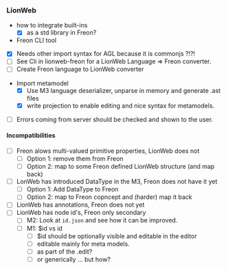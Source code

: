 ### LionWeb

- how to integrate built-ins
    - [x] as a std library in Freon?

- Freon CLI tool
- [x] Needs other import syntax for AGL because it is commonjs ?!?!
- [ ] See Cli in lionweb-freon for a LionWeb Language => Freon converter.
- [ ] Create Freon language to LionWeb converter

- Import metamodel 
    - [x] Use M3 language deserializer, unparse in memory and generate .ast files
    - [x] write projection to enable editing and nice syntax for metamodels.

- [ ] Errors coming from server should be checked and shown to the user.

#### Incompatibilities

- [ ] Freon alows multi-valued primitive properties, LionWeb does not
  - [ ] Option 1: remove them from Freon
  - [ ] Option 2: map to some Freon defined LionWeb structure (and map back)
- [ ] LonWeb has introduced DataType in the M3, Freon does not have it yet
    - [ ] Option 1: Add DataType to Freon
    - [ ] Option 2: map to Freon copncept and (harder) map it back
- [ ] LionWeb has annotations, Freon does not yet
- [ ] LionWeb has node id's, Freon only secondary
  - [ ] M2: Look at `id.json` and see how it can be improved.
  - [ ] M1: $id vs id
    - [ ] $id should be optionally visible and editable in the editor
    - [ ] editable mainly for meta models.
    - [ ] as part of the .edit?
    - [ ] or generically ... but how?
